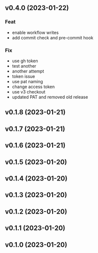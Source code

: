 ## v0.4.0 (2023-01-22)

### Feat

- enable workflow writes
- add commit check and pre-commit hook

### Fix

- use gh token
- test another
- another attempt
- token issue
- use pat naming
- change access token
- use v3 checkout
- updated PAT and removed old release

## v0.1.8 (2023-01-21)

## v0.1.7 (2023-01-21)

## v0.1.6 (2023-01-21)

## v0.1.5 (2023-01-20)

## v0.1.4 (2023-01-20)

## v0.1.3 (2023-01-20)

## v0.1.2 (2023-01-20)

## v0.1.1 (2023-01-20)

## v0.1.0 (2023-01-20)
